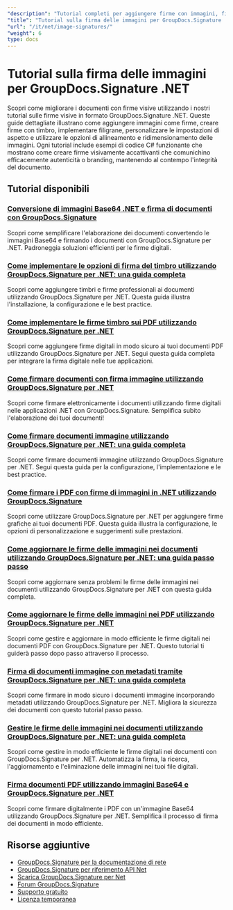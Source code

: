 ```yaml
---
"description": "Tutorial completi per aggiungere firme con immagini, filigrane e timbri ai documenti utilizzando GroupDocs.Signature per .NET."
"title": "Tutorial sulla firma delle immagini per GroupDocs.Signature .NET"
"url": "/it/net/image-signatures/"
"weight": 6
type: docs
---
```

# Tutorial sulla firma delle immagini per GroupDocs.Signature .NET

Scopri come migliorare i documenti con firme visive utilizzando i nostri tutorial sulle firme visive in formato GroupDocs.Signature .NET. Queste guide dettagliate illustrano come aggiungere immagini come firme, creare firme con timbro, implementare filigrane, personalizzare le impostazioni di aspetto e utilizzare le opzioni di allineamento e ridimensionamento delle immagini. Ogni tutorial include esempi di codice C# funzionante che mostrano come creare firme visivamente accattivanti che comunichino efficacemente autenticità o branding, mantenendo al contempo l'integrità del documento.

## Tutorial disponibili

### [Conversione di immagini Base64 .NET e firma di documenti con GroupDocs.Signature](./net-base64-image-conversion-document-signing-groupdocs/)
Scopri come semplificare l'elaborazione dei documenti convertendo le immagini Base64 e firmando i documenti con GroupDocs.Signature per .NET. Padroneggia soluzioni efficienti per le firme digitali.

### [Come implementare le opzioni di firma del timbro utilizzando GroupDocs.Signature per .NET: una guida completa](./implement-stamp-sign-options-groupdocs-signature-dotnet/)
Scopri come aggiungere timbri e firme professionali ai documenti utilizzando GroupDocs.Signature per .NET. Questa guida illustra l'installazione, la configurazione e le best practice.

### [Come implementare le firme timbro sui PDF utilizzando GroupDocs.Signature per .NET](./implement-stamp-signature-groupdocs-signature-pdf/)
Scopri come aggiungere firme digitali in modo sicuro ai tuoi documenti PDF utilizzando GroupDocs.Signature per .NET. Segui questa guida completa per integrare la firma digitale nelle tue applicazioni.

### [Come firmare documenti con firma immagine utilizzando GroupDocs.Signature per .NET](./sign-document-image-signature-groupdocs-signature-net/)
Scopri come firmare elettronicamente i documenti utilizzando firme digitali nelle applicazioni .NET con GroupDocs.Signature. Semplifica subito l'elaborazione dei tuoi documenti!

### [Come firmare documenti immagine utilizzando GroupDocs.Signature per .NET: una guida completa](./sign-image-documents-groupdocs-signature-net/)
Scopri come firmare documenti immagine utilizzando GroupDocs.Signature per .NET. Segui questa guida per la configurazione, l'implementazione e le best practice.

### [Come firmare i PDF con firme di immagini in .NET utilizzando GroupDocs.Signature](./professional-pdf-signature-image-dotnet-groupdocs-signature/)
Scopri come utilizzare GroupDocs.Signature per .NET per aggiungere firme grafiche ai tuoi documenti PDF. Questa guida illustra la configurazione, le opzioni di personalizzazione e suggerimenti sulle prestazioni.

### [Come aggiornare le firme delle immagini nei documenti utilizzando GroupDocs.Signature per .NET: una guida passo passo](./update-image-signatures-groupdocs-signature-dotnet/)
Scopri come aggiornare senza problemi le firme delle immagini nei documenti utilizzando GroupDocs.Signature per .NET con questa guida completa.

### [Come aggiornare le firme delle immagini nei PDF utilizzando GroupDocs.Signature per .NET](./update-image-signatures-pdf-groupdocs-net/)
Scopri come gestire e aggiornare in modo efficiente le firme digitali nei documenti PDF con GroupDocs.Signature per .NET. Questo tutorial ti guiderà passo dopo passo attraverso il processo.

### [Firma di documenti immagine con metadati tramite GroupDocs.Signature per .NET: una guida completa](./image-document-signing-metadata-groupdocs-signature/)
Scopri come firmare in modo sicuro i documenti immagine incorporando metadati utilizzando GroupDocs.Signature per .NET. Migliora la sicurezza dei documenti con questo tutorial passo passo.

### [Gestire le firme delle immagini nei documenti utilizzando GroupDocs.Signature per .NET: una guida completa](./manage-image-signatures-groupdocs-signature-net/)
Scopri come gestire in modo efficiente le firme digitali nei documenti con GroupDocs.Signature per .NET. Automatizza la firma, la ricerca, l'aggiornamento e l'eliminazione delle immagini nei tuoi file digitali.

### [Firma documenti PDF utilizzando immagini Base64 e GroupDocs.Signature per .NET](./sign-pdf-base64-image-groupdocs-signature/)
Scopri come firmare digitalmente i PDF con un'immagine Base64 utilizzando GroupDocs.Signature per .NET. Semplifica il processo di firma dei documenti in modo efficiente.

## Risorse aggiuntive

- [GroupDocs.Signature per la documentazione di rete](https://docs.groupdocs.com/signature/net/)
- [GroupDocs.Signature per riferimento API Net](https://reference.groupdocs.com/signature/net/)
- [Scarica GroupDocs.Signature per Net](https://releases.groupdocs.com/signature/net/)
- [Forum GroupDocs.Signature](https://forum.groupdocs.com/c/signature)
- [Supporto gratuito](https://forum.groupdocs.com/)
- [Licenza temporanea](https://purchase.groupdocs.com/temporary-license/)